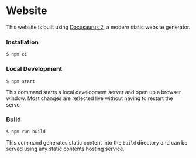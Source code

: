 # Website

This website is built using [Docusaurus 2](https://v2.docusaurus.io/), a modern static website generator.

### Installation

```
$ npm ci
```

### Local Development

```
$ npm start
```

This command starts a local development server and open up a browser window. Most changes are reflected live without having to restart the server.

### Build

```
$ npm run build
```

This command generates static content into the `build` directory and can be served using any static contents hosting service.
